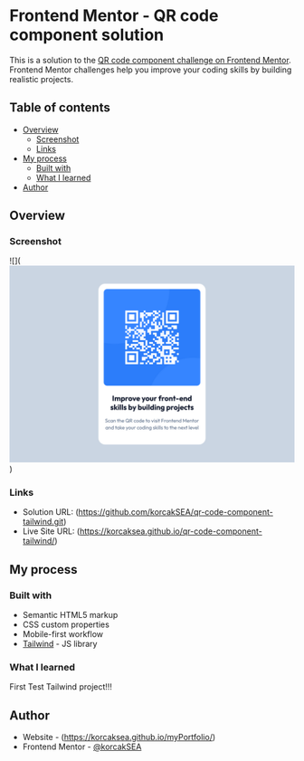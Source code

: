 # Frontend Mentor - QR code component solution

This is a solution to the [QR code component challenge on Frontend Mentor](https://www.frontendmentor.io/challenges/qr-code-component-iux_sIO_H). Frontend Mentor challenges help you improve your coding skills by building realistic projects. 

## Table of contents

- [Overview](#overview)
  - [Screenshot](#screenshot)
  - [Links](#links)
- [My process](#my-process)
  - [Built with](#built-with)
  - [What I learned](#what-i-learned)
- [Author](#author)

## Overview

### Screenshot

![](![alt text](image.png))

### Links

- Solution URL: (https://github.com/korcakSEA/qr-code-component-tailwind.git)
- Live Site URL: (https://korcaksea.github.io/qr-code-component-tailwind/)

## My process

### Built with

- Semantic HTML5 markup
- CSS custom properties
- Mobile-first workflow
- [Tailwind](https://tailwindcss.com/) - JS library

### What I learned

First Test Tailwind project!!! 


## Author

- Website - (https://korcaksea.github.io/myPortfolio/)
- Frontend Mentor - [@korcakSEA](https://www.frontendmentor.io/profile/korcakSEA)

